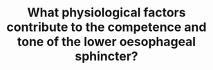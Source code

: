---
title: "What physiological factors contribute to the competence and tone of the lower oesophageal sphincter?"
entityType: SAQ
exam: PEX
college: ANZCA
year: 1999
sitting: B
question: 2
passRate: 42
EC_expectedDomains:
- "The main points sought were that the area is anatomically indistinguishable from other portions of the oesophagus, although containing an increased number of nerve cells. It is however able to maintain a higher pressure."
- "A discussion of the anatomical factors contributing to the competency was expected. These include: • A functional flap valve of gastric mucosa • Oblique entry into the stomach • Effect of diaphragm • Lower oesophagus exposed to intra abdominal pressure • Increased tone of circular muscle in sphincter"
- "A description of the concept of barrier pressure, with the inclusion of physiological pressures encountered was expected."
EC_extraCredit:
- "Describing other factors including the hormones that may alter tone of the sphincter e.g. Gastrin, motilin, PGE2, oestrogen, progesterone, glucagon, secretin, cholecystokinin & VIP, gained additional marks."
- "Physical factors such as elevated intra abdominal pressure and reduced gastric pH, should have been mentioned."
EC_errorsCommon:
- "Many candidates gave excellent papers on the anatomical contributing factors and failed to mention the hormonal or physical factors. The reverse was also the case. Although scoring well on the aspect that they discussed, they often only managed a borderline pass."
- "Some candidates discussed pharmacological manipulation of the sphincter. This was not asked in the question and although done very well in many instances, was not rewarded with additional marks."
resources:
---